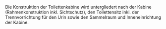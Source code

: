   
Die Konstruktion der Toilettenkabine wird untergliedert nach der Kabine \(Rahmenkonstruktion inkl. Sichtschutz\), den Toilettensitz inkl. der Trennvorrichtung für den Urin sowie den Sammelraum und Inneneinrichtung der Kabine.

 

